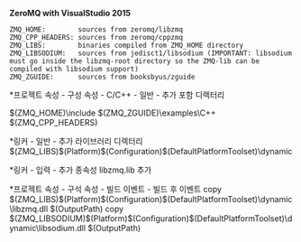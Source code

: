 **ZeroMQ with VisualStudio 2015**

    ZMQ_HOME:        sources from zeromq/libzmq
    ZMQ_CPP_HEADERS: sources from zeromq/cppzmq
    ZMQ_LIBS:        binaries compiled from ZMQ_HOME directory
    ZMQ_LIBSODIUM:   sources from jedisct1/libsodium (IMPORTANT: libsodium must go inside the libzmq-root directory so the ZMQ-lib can be compiled with libsodium support)
    ZMQ_ZGUIDE:      sources from booksbyus/zguide 


*프로젝트 속성 - 구성 속성 - C/C++ - 일반 - 추가 포함 디렉터리

$(ZMQ_HOME)\include
$(ZMQ_ZGUIDE)\examples\C++
$(ZMQ_CPP_HEADERS)


*링커 - 일반 - 추가 라이브러리 디렉터리
$(ZMQ_LIBS)\$(Platform)\$(Configuration)\$(DefaultPlatformToolset)\dynamic


*링커 - 입력 - 추가 종속성
libzmq.lib 추가


*프로젝트 속성 - 구석 속성 - 빌드 이벤트 - 빌드 후 이벤트
copy $(ZMQ_LIBS)\$(Platform)\$(Configuration)\$(DefaultPlatformToolset)\dynamic\libzmq.dll $(OutputPath)
copy $(ZMQ_LIBSODIUM)\$(Platform)\$(Configuration)\$(DefaultPlatformToolset)\dynamic\libsodium.dll $(OutputPath)
